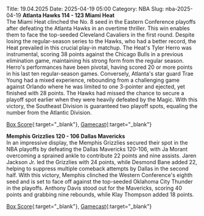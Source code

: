 Title: 19.04.2025
Date: 2025-04-19 05:00
Category: NBA 
Slug: nba-2025-04-19 
**Atlanta Hawks 114 - 123 Miami Heat**  
The Miami Heat clinched the No. 8 seed in the Eastern Conference playoffs after defeating the Atlanta Hawks in an overtime thriller. This win enables them to face the top-seeded Cleveland Cavaliers in the first round. Despite losing the regular-season series to the Hawks, who had a better record, the Heat prevailed in this crucial play-in matchup. The Heat's Tyler Herro was instrumental, scoring 38 points against the Chicago Bulls in a previous elimination game, maintaining his strong form from the regular season. Herro's performances have been pivotal, having scored 20 or more points in his last ten regular-season games. Conversely, Atlanta's star guard Trae Young had a mixed experience, rebounding from a challenging game against Orlando where he was limited to one 3-pointer and ejected, yet finished with 28 points. The Hawks had missed the chance to secure a playoff spot earlier when they were heavily defeated by the Magic. With this victory, the Southeast Division is guaranteed two playoff spots, equaling the number from the Atlantic Division. 

[Box Score](/game/mia-vs-atl-0052400201/box-score){:target="_blank"}, [Gamecast](/game/mia-vs-atl-0052400201){:target="_blank"}<br>

**Memphis Grizzlies 120 - 106 Dallas Mavericks**  
In an impressive display, the Memphis Grizzlies secured their spot in the NBA playoffs by defeating the Dallas Mavericks 120-106, with Ja Morant overcoming a sprained ankle to contribute 22 points and nine assists. Jaren Jackson Jr. led the Grizzlies with 24 points, while Desmond Bane added 22, helping to suppress multiple comeback attempts by Dallas in the second half. With this victory, Memphis clinched the Western Conference's eighth seed and is set to face off against the top-seeded Oklahoma City Thunder in the playoffs. Anthony Davis stood out for the Mavericks, scoring 40 points and grabbing nine rebounds, while Klay Thompson added 18 points. 

[Box Score](/game/dal-vs-mem-0052400211/box-score){:target="_blank"}, [Gamecast](/game/dal-vs-mem-0052400211){:target="_blank"}<br>

